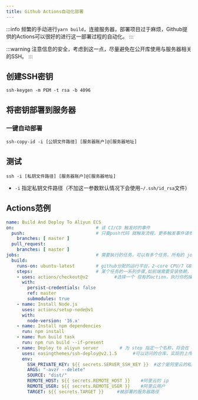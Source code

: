 ```yaml
---
title: Github Actions自动化部署
---
```


:::info
频繁的手动进行`yarn build`，连接服务器，部署项目过于麻烦，Github提供的Actions可以很好的进行这一部署过程的自动化。
:::

:::warning
注意信息的安全，考虑到这一点，尽量避免在公开库使用与服务器相关的SSH。
:::

## 创建SSH密钥

```shell
ssh-keygen -m PEM -t rsa -b 4096 
```

## 将密钥部署到服务器

### 一键自动部署

```shell
ssh-copy-id -i [公钥文件路径] [服务器账户]@[服务器地址] 
```

## 测试

```shell
ssh -i [私钥文件路径] [服务器账户]@[服务器地址]
```

- `-i` 指定私钥文件路径（不加这一参数默认情况下会使用`~/.ssh/id_rsa`文件）

## Actions范例

```yml title='deploy.yml'
name: Build And Deploy To Aliyun ECS
on:                               # 该 CI/CD 触发时的事件
  push:                           # 只要push代码 就触发流程，更多触发事件请参考官方文档
    branches: [ master ]
  pull_request:
    branches: [ master ]    
jobs:                             # 需要执行的任务，可以有多个任务，所有的 job 都是并行的，但往往会有依赖关系
  build:
    runs-on: ubuntu-latest        # github分配的运行平台，2-core CPU/7 GB of RAM memory/14 GB of SSD disk space
    steps:                        # 某个任务的一系列步骤,如前端需要安装依赖，编译打包代码等等
    - uses: actions/checkout@v2          #选择一个 现有的action，执行你的操作
      with:
        persist-credentials: false
        ref: master
        submodules: true
    - name: Install Node.js
      uses: actions/setup-node@v1
      with:
        node-version: '16.x'
    - name: Install npm dependencies
      run: npm install
    - name: Run build task
      run: npm run build --if-present
    - name: Deploy to aliyun server        # 为 step 指定一个名称，将会在 github action 的控制台中显示
      uses: easingthemes/ssh-deploy@v2.1.5      #可以访问的仓库，实现的上传服务器步骤被封装在此action
      env:
        SSH_PRIVATE_KEY: ${{ secrets.SERVER_SSH_KEY }}  #这个是阿里云的私钥
        ARGS: "-avzr --delete"
        SOURCE: "dist/"
        REMOTE_HOST: ${{ secrets.REMOTE_HOST }}    #阿里云的 ip
        REMOTE_USER: ${{ secrets.REMOTE_USER }}    #阿里云用户
        TARGET: ${{ secrets.TARGET }}     #被部署的服务器路径 
```